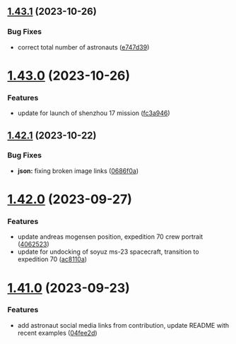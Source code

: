 ## [1.43.1](https://github.com/corquaid/international-space-station-APIs/compare/v1.43.0...v1.43.1) (2023-10-26)


### Bug Fixes

* correct total number of astronauts ([e747d39](https://github.com/corquaid/international-space-station-APIs/commit/e747d39d099c5be0689f7bf6f8373517c976b638))



# [1.43.0](https://github.com/corquaid/international-space-station-APIs/compare/v1.42.1...v1.43.0) (2023-10-26)


### Features

* update for launch of shenzhou 17 mission ([fc3a946](https://github.com/corquaid/international-space-station-APIs/commit/fc3a9466a3b6ce17ff06ac9f9273505fc3a75d0e))



## [1.42.1](https://github.com/corquaid/international-space-station-APIs/compare/v1.42.0...v1.42.1) (2023-10-22)


### Bug Fixes

* **json:** fixing broken image links ([0686f0a](https://github.com/corquaid/international-space-station-APIs/commit/0686f0a8d27143d7c4c9885e0cc758a4ff1d61af))



# [1.42.0](https://github.com/corquaid/international-space-station-APIs/compare/v1.41.0...v1.42.0) (2023-09-27)


### Features

* update andreas mogensen position, expedition 70 crew portrait ([4062523](https://github.com/corquaid/international-space-station-APIs/commit/4062523bb2818742d3664cdb7f0a34d2d872dc94))
* update for undocking of soyuz ms-23 spacecraft, transition to expedition 70 ([ac8110a](https://github.com/corquaid/international-space-station-APIs/commit/ac8110aff410e9e0b0cb93feea3e182b81bf0f06))



# [1.41.0](https://github.com/corquaid/international-space-station-APIs/compare/v1.40.6...v1.41.0) (2023-09-23)


### Features

* add astronaut social media links from contribution, update README with recent examples ([04fee2d](https://github.com/corquaid/international-space-station-APIs/commit/04fee2df0e724eb4955094aef773046bcc76dc73))



